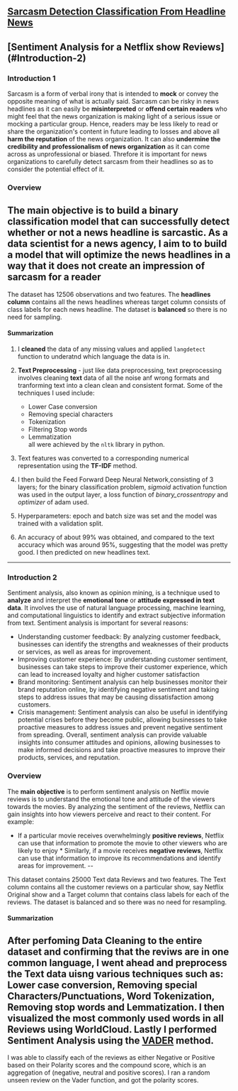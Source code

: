 ## [Sarcasm Detection Classification From Headline News](#Introduction-1)
## [Sentiment Analysis for a Netflix show Reviews] (#Introduction-2)
### Introduction 1
Sarcasm is a form of verbal irony that is intended to **mock** or convey the opposite meaning of what is actually said. Sarcasm can be risky in news headlines as it can
easily be **misinterpreted** or **offend certain readers** who might feel that the news organization is making light of a serious issue or mocking a particular group.
Hence, readers may be less likely to read or share the organization's content in future leading to losses and above all **harm the reputation**
of the news organization. It can also **undermine the credibility and professionalism of news organization** as it can come across as
unprofessional or biased. Threfore it is important for news organizations to carefully detect sarcasm from their headlines so as to consider the potential effect of it.
### Overview
The **main objective** is to build a binary classification model that can successfully detect 
whether or not a news headline is sarcastic. As a data scientist for a news agency, I aim to to build a model
that will optimize the news headlines in a way that it does not create an impression of sarcasm for a reader
--

The dataset has 12506 observations and two features. The **headlines column** contains all the news headlines whereas target column consists of class labels for each news headline.
The dataset is **balanced** so there is no need for sampling.
#### Summarization
1. I **cleaned** the data of any missing values and applied `langdetect` function to underatnd which language the data is in.
2. **Text Preprocessing** - just like data preprocessing, text preprocessing involves cleaning **text** data of all the noise anf wrong formats and tranforming text into a clean
clean and consistent format. Some of the techniques I used include: 
    * Lower Case conversion
    * Removing special characters
    * Tokenization
    * Filtering Stop words
    * Lemmatization                                                                    
all were achieved by the `nltk` library in python.

3. Text features was converted to a corresponding numerical representation using the **TF-IDF** method.
4. I then build the Feed Forward Deep Neural Network,consisting of 3 layers; for the binary classification problem, *sigmoid* activation function was used in the output
layer, a loss function of *binary_crossentropy* and *optimizer* of adam used.
5. Hyperparameters: epoch and batch size was set and the model was trained with a validation split.
6. An accuracy of about 99% was obtained, and compared to the text accuracy which was around 95%, suggesting that the model was pretty good. I then predicted on new headlines
text.
---

### Introduction 2
Sentiment analysis, also known as opinion mining, is a technique used to **analyze** and interpret the **emotional tone** or **attitude expressed in text data**.
It involves the use of natural language processing, machine learning, and computational linguistics to identify and extract subjective information from text.
Sentiment analysis is important for several reasons:
   * Understanding customer feedback: By analyzing customer feedback, businesses can identify the strengths and weaknesses of their products or services, as well as        areas for improvement.
   * Improving customer experience: By understanding customer sentiment, businesses can take steps to improve their customer experience, which can lead to increased        loyalty and higher customer satisfaction
   * Brand monitoring: Sentiment analysis can help businesses monitor their brand reputation online, by identifying negative sentiment and taking steps to address          issues that may be causing dissatisfaction among customers.
   * Crisis management: Sentiment analysis can also be useful in identifying potential crises before they become public, allowing businesses to take proactive measures      to address issues and prevent negative sentiment from spreading.
Overall, sentiment analysis can provide valuable insights into consumer attitudes and opinions, allowing businesses to make informed decisions and take proactive measures to improve their products, services, and reputation.
### Overview
The **main objective** is to perform sentiment analysis on Netflix movie reviews is to understand the emotional tone and attitude of the viewers towards the movies. By analyzing the sentiment of the reviews, Netflix can gain insights into how viewers perceive and react to their content.
For example:
   * If a particular movie receives overwhelmingly **positive reviews**, Netflix can use that information to promote the movie to other viewers who are likely to enjoy    * Similarly, if a movie receives **negative reviews**, Netflix can use that information to improve its recommendations and identify areas for improvement.
--

This dataset contains 25000 Text data Reviews and two features. The Text column contains all the customer reviews on a particular show, say Netflix Original show and a Target column that contains class labels for each of the reviews. The dataset is balanced and so there was no need for resampling.
#### Summarization
After perfoming Data Cleaning to the entire dataset and confirming that the reviws are in one common language, I went ahead and preprocess the Text data uisng various techniques such as: Lower case conversion, Removing special Characters/Punctuations, Word Tokenization, Removing stop words and Lemmatization.
I then visualized the most commonly used words in all Reviews using WorldCloud.
Lastly I performed Sentiment Analysis using the [VADER](https://towardsdatascience.com/sentimental-analysis-using-vader-a3415fef7664) method.
--
I was able to classify each of the reviews as either Negative or Positive based on their Polarity scores and the compound score, which is  an aggregation of (negative, neutral and positive scores).
I ran a random unseen review on the Vader function, and got the polarity scores.


